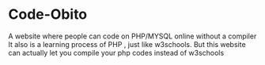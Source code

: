 # Code-Obito
A website where people can code on PHP/MYSQL online without a compiler
It also is a learning process of PHP , just like w3schools.
But this website can actually let you compile your php codes instead of w3schools
